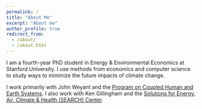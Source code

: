 ```yaml
---
permalink: /
title: "About Me"
excerpt: "About me"
author_profile: true
redirect_from: 
  - /about/
  - /about.html
---
```


I am a fourth-year PhD student in Energy & Environmental Economics at Stanford University. I use methods from economics and computer science to study ways to minimize the future impacts of climate change. 

I work primarily with John Weyant and the [Program on Coupled Human and Earth Systems](https://www.pches.psu.edu/). I also work with Ken Gillingham and the [Solutions for Energy, Air, Climate & Health (SEARCH) Center](https://search-center.yale.edu/).


